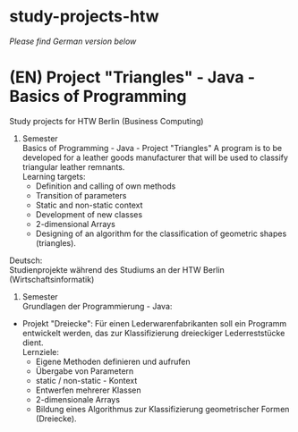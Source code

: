 # study-projects-htw
*Please find German version below*
# (EN) Project "Triangles" - Java - Basics of Programming
Study projects for HTW Berlin (Business Computing)  
1. Semester  
Basics of Programming - Java - Project "Triangles" 
A program is to be developed for a leather goods manufacturer that will be used to classify triangular leather remnants.  
	Learning targets:  
	- Definition and calling of own methods  
	- Transition of parameters  
	- Static and non-static context  
	- Development of new classes  
	- 2-dimensional Arrays  
	- Designing of an algorithm for the classification of geometric shapes (triangles).  
	  
Deutsch:  
Studienprojekte während des Studiums an der HTW Berlin (Wirtschaftsinformatik)    
1. Semester  
Grundlagen der Programmierung - Java:   
- Projekt "Dreiecke": Für einen Lederwarenfabrikanten soll ein Programm entwickelt werden, das zur
Klassifizierung dreieckiger Lederreststücke dient.   
	Lernziele:  
	- Eigene Methoden definieren und aufrufen  
	- Übergabe von Parametern  
	- static / non-static - Kontext  
	- Entwerfen mehrerer Klassen  
	- 2-dimensionale Arrays  
	- Bildung eines Algorithmus zur Klassifizierung geometrischer Formen (Dreiecke).  

